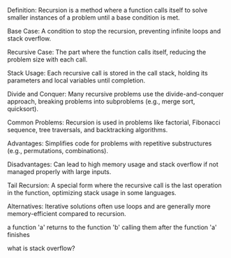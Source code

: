 Definition: Recursion is a method where a function calls itself to solve smaller instances of a problem until a base condition is met.

Base Case: A condition to stop the recursion, preventing infinite loops and stack overflow.

Recursive Case: The part where the function calls itself, reducing the problem size with each call.

Stack Usage: Each recursive call is stored in the call stack, holding its parameters and local variables until completion.

Divide and Conquer: Many recursive problems use the divide-and-conquer approach, breaking problems into subproblems (e.g., merge sort, quicksort).

Common Problems: Recursion is used in problems like factorial, Fibonacci sequence, tree traversals, and backtracking algorithms.

Advantages: Simplifies code for problems with repetitive substructures (e.g., permutations, combinations).

Disadvantages: Can lead to high memory usage and stack overflow if not managed properly with large inputs.

Tail Recursion: A special form where the recursive call is the last operation in the function, optimizing stack usage in some languages.

Alternatives: Iterative solutions often use loops and are generally more memory-efficient compared to recursion.


a function 'a' returns to the function 'b' calling them after the function 'a' finishes

what is stack overflow?
    